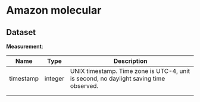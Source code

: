 # Amazon molecular



## Dataset

**Measurement**:

| Name      | Type    | Description                                                  |
| --------- | ------- | ------------------------------------------------------------ |
| timestamp | integer | UNIX timestamp. Time zone is UTC-4, unit is second, no daylight saving time observed. |
|           |         |                                                              |
|           |         |                                                              |
